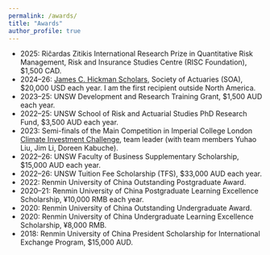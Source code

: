 ```yaml
---
permalink: /awards/
title: "Awards"
author_profile: true
---
```


* 2025: Riĉardas Zitikis International Research Prize in Quantitative Risk Management, Risk and Insurance Studies Centre (RISC Foundation), $1,500 CAD.
* 2024–26: [James C. Hickman Scholars](https://www.soa.org/resources/announcements/press-releases/2024/hickman-scholars/), Society of Actuaries (SOA), $20,000 USD each year. I am the first recipient outside North America.
* 2023–25: UNSW Development and Research Training Grant, $1,500 AUD each year.
* 2022–25: UNSW School of Risk and Actuarial Studies PhD Research Fund, $3,500 AUD each year.
* 2023: Semi-finals of the Main Competition in Imperial College London [Climate Investment Challenge](https://www.climateinvestmentchallenge.org/), team leader (with team members Yuhao Liu, Jim Li, Doreen Kabuche).
* 2022–26: UNSW Faculty of Business Supplementary Scholarship, $15,000 AUD each year.
* 2022–26: UNSW Tuition Fee Scholarship (TFS), $33,000 AUD each year.
* 2022: Renmin University of China Outstanding Postgraduate Award.
* 2020–21: Renmin University of China Postgraduate Learning Excellence Scholarship, ¥10,000 RMB each year.
* 2020: Renmin University of China Outstanding Undergraduate Award.
* 2020: Renmin University of China Undergraduate Learning Excellence Scholarship, ¥8,000 RMB.
* 2018: Renmin University of China President Scholarship for International Exchange Program, $15,000 AUD.
